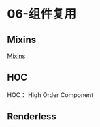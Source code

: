 # 06-组件复用

## Mixins
[Mixins](https://cn.vuejs.org/v2/api/#mixins)

## HOC
HOC： High Order Component

## Renderless

